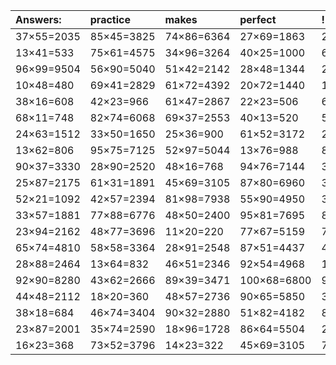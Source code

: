 | Answers: | practice | makes | perfect | ! |
| :--- | :--- | :--- | :--- | :--- |
| 37×55=2035 | 85×45=3825 | 74×86=6364 | 27×69=1863 | 23×37=851 | 
| 13×41=533 | 75×61=4575 | 34×96=3264 | 40×25=1000 | 63×20=1260 | 
| 96×99=9504 | 56×90=5040 | 51×42=2142 | 28×48=1344 | 27×25=675 | 
| 10×48=480 | 69×41=2829 | 61×72=4392 | 20×72=1440 | 10×38=380 | 
| 38×16=608 | 42×23=966 | 61×47=2867 | 22×23=506 | 66×85=5610 | 
| 68×11=748 | 82×74=6068 | 69×37=2553 | 40×13=520 | 56×21=1176 | 
| 24×63=1512 | 33×50=1650 | 25×36=900 | 61×52=3172 | 29×55=1595 | 
| 13×62=806 | 95×75=7125 | 52×97=5044 | 13×76=988 | 87×20=1740 | 
| 90×37=3330 | 28×90=2520 | 48×16=768 | 94×76=7144 | 34×31=1054 | 
| 25×87=2175 | 61×31=1891 | 45×69=3105 | 87×80=6960 | 36×53=1908 | 
| 52×21=1092 | 42×57=2394 | 81×98=7938 | 55×90=4950 | 30×85=2550 | 
| 33×57=1881 | 77×88=6776 | 48×50=2400 | 95×81=7695 | 86×30=2580 | 
| 23×94=2162 | 48×77=3696 | 11×20=220 | 77×67=5159 | 75×31=2325 | 
| 65×74=4810 | 58×58=3364 | 28×91=2548 | 87×51=4437 | 41×88=3608 | 
| 28×88=2464 | 13×64=832 | 46×51=2346 | 92×54=4968 | 17×52=884 | 
| 92×90=8280 | 43×62=2666 | 89×39=3471 | 100×68=6800 | 95×51=4845 | 
| 44×48=2112 | 18×20=360 | 48×57=2736 | 90×65=5850 | 34×25=850 | 
| 38×18=684 | 46×74=3404 | 90×32=2880 | 51×82=4182 | 85×28=2380 | 
| 23×87=2001 | 35×74=2590 | 18×96=1728 | 86×64=5504 | 27×34=918 | 
| 16×23=368 | 73×52=3796 | 14×23=322 | 45×69=3105 | 77×81=6237 | 
